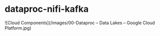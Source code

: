 # dataproc-nifi-kafka

![Cloud Components](/images/00-Dataproc – Data Lakes – Google Cloud Platform.jpg)
